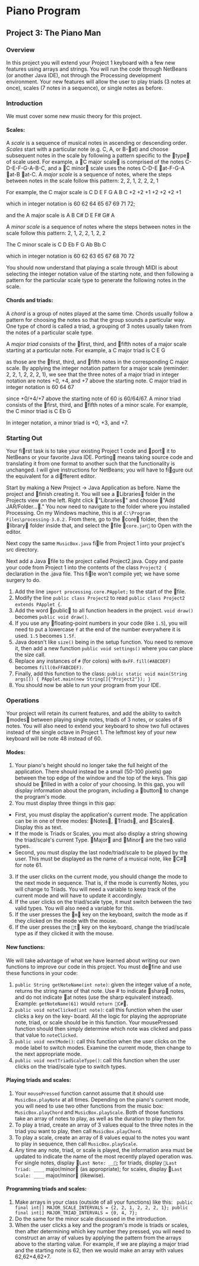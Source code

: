 # Piano Program
## Project 3: The Piano Man

### Overview
In this project you will extend your Project 1 keyboard with a few new features using arrays and strings. You will run the code through NetBeans (or another Java IDE), not through the Processing development environment. Your new features will allow the user to play triads (3 notes at once), scales (7 notes in a sequence), or single notes as before.

### Introduction
We must cover some new music theory for this project.

#### Scales:
A *scale* is a sequence of musical notes in ascending or descending order. *Scales* start with a particular note
(e.g. C, A, or B-at) and choose subsequent notes in the scale by following a pattern specific to the type
of scale used. For example, a C major scale is comprised of the notes C-D-E-F-G-A-B-C, and a C minor
scale uses the notes C-D-E at-F-G-A at-B at-C.
A *major scale* is a sequence of notes, where the steps between notes in the scale follow this pattern:
    2, 2, 1, 2, 2, 2, 1

For example, the C major scale is
    C  D  E  F  G  A  B  C
     +2 +2 +1 +2 +2 +2 +1

which in integer notation is
    60 62 64 65 67 69 71 72;

and the A major scale is
    A B C# D E F# G# A

A *minor scale* is a sequence of notes where the steps between notes in the scale follow this pattern:
    2, 1, 2, 2, 1, 2, 2

The C minor scale is
    C D Eb F G Ab Bb C

which in integer notation is
    60 62 63 65 67 68 70 72

You should now understand that playing a scale through MIDI is about selecting the integer notation value of the starting note, and then following a pattern for the particular scale type to generate the following notes in the scale.

#### Chords and triads:
A *chord* is a group of notes played at the same time. Chords usually follow a pattern for choosing the notes so that the group sounds a particular way. One type of chord is called a triad, a grouping of 3 notes usually taken from the notes of a particular scale type.

A *major triad* consists of the first, third, and fifth notes of a major scale starting at a particular note. For example, a C major triad is
    C E G

as those are the first, third, and fifth notes in the corresponding C major scale. By applying the integer notation pattern for a major scale (reminder: 2, 2, 1, 2, 2, 2, 1), we see that the three notes of a major triad in integer notation are notes +0, +4, and +7 above the starting note. C major triad in integer notation is
    60 64 67

since +0/+4/+7 above the starting note of 60 is 60/64/67.
A minor triad consists of the first, third, and fifth notes of a minor scale. For example, the C minor triad is
    C Eb G

In integer notation, a minor triad is +0, +3, and +7.

### Starting Out
Your first task is to take your existing Project 1 code and port it to NetBeans or your favorite Java IDE. Porting means taking source code and translating it from one format to another such that the functionality is unchanged. I will give instructions for NetBeans; you will have to figure out the equivalent for a different editor.

Start by making a New Project -> Java Application as before. Name the project and finish creating it. You will see a Libraries folder in the Projects view on the left. Right click "Libraries" and choose "Add JAR/Folder...." You now need to navigate to the folder where you installed Processing. On my Windows machine, this is at `C:\Program Files\processing-3.0.2.` From there, go to the core folder, then the library folder inside that, and select the file `core.jar` to Open with the editor.

Next copy the same `MusicBox.java` file from Project 1 into your project's src directory.

Next add a Java file to the project called Project2.java. Copy and paste your code from Project 1 into the contents of the class `Project2 { `declaration in the .java file. This file won't compile yet; we have some surgery to do.

1. Add the line `import processing.core.PApplet;` to the start of the file.
2. Modify the line `public class Project2` to read `public class Project2 extends PApplet {`.
3. Add the word public to all function headers in the project. `void draw() `becomes `public void
draw()`.
4. If you use any floating-point numbers in your code (like `1.5`), you will need to put a lowercase `f` at the end of the number everywhere it is used. `1.5` becomes `1.5f`.
5. Java doesn't like `size()` being in the setup function. You need to remove it, then add a new function `public void settings()` where you can place the size call.
6. Replace any instances of `#` (for colors) with `0xFF`. `fill(#ABCDEF)` becomes `fill(0xFFABCDEF)`.
7. Finally, add this function to the class:
    `public static void main(String args[]) {
        PApplet.main(new String[]{"Project2"});
    }`
8. You should now be able to run your program from your IDE.

### Operations
Your project will retain its current features, and add the ability to switch modes between playing single notes, triads of 3 notes, or scales of 8 notes. You will also need to extend your keyboard to show two full octaves instead of the single octave in Project 1. The leftmost key of your new keyboard will be note 48 instead of 60.

#### Modes:
1. Your piano's height should no longer take the full height of the application. There should instead be a
small (50-100 pixels) gap between the top edge of the window and the top of the keys. This gap should
be filled in with a color of your choosing. In this gap, you will display information about the program, including a button to change the program's mode.
2. You must display three things in this gap:
  * First, you must display the application's current mode. The application can be in one of three modes: Notes, Triads, and Scales. Display this as text.
  * If the mode is Triads or Scales, you must also display a string showing the triad/scale's current Type. Major and Minor are the two valid types.
  * Second, you must display the last node/triad/scale to be played by the user. This must be displayed as the name of a musical note, like C# for note 61.
3. If the user clicks on the current mode, you should change the mode to the next mode in sequence. That is, if the mode is currently Notes, you will change to Triads. You will need a variable to keep track of the current mode and will have to update it accordingly.
4. If the user clicks on the triad/scale type, it must switch between the two valid types. You will also need a variable for this.
5. If the user presses the `m` key on the keyboard, switch the mode as if they clicked on the mode with the mouse.
6. If the user presses the `t` key on the keyboard, change the triad/scale type as if they clicked it with the mouse.

#### New functions:
We will take advantage of what we have learned about writing our own functions to improve our code in this project. You must define and use these functions in your code:
1. `public String getNoteName(int note)`: given the integer value of a note, returns the string name of that note. Use # to indicate sharp notes, and do not indicate at notes (use the sharp equivalent instead). Example: `getNoteName(61)` would `return C#`.
2. `public void noteClicked(int note)`: call this function when the user clicks a key on the key- board. All the logic for playing the appropriate note, triad, or scale should be in this function. Your mousePressed function should then simply determine which note was clicked and pass that value to `noteClicked`.
3. `public void nextMode()`: call this function when the user clicks on the mode label to switch modes. Examine the current mode, then change to the next appropriate mode.
4. `public void nextTriadScaleType()`: call this function when the user clicks on the triad/scale type to switch types.

#### Playing triads and scales:
1. Your `mousePressed` function cannot assume that it should use `MusicBox.playNote` at all times. Depending on the piano's current mode, you will need to use two other functions from the music box: `MusicBox.playChord` and `MusicBox.playScale`. Both of those functions take an array of notes to play, as well as the duration to play them for.
2. To play a triad, create an array of 3 values equal to the three notes in the triad you want to play, then call `MusicBox.playChord`.
3. To play a scale, create an array of 8 values equal to the notes you want to play in sequence, then call `MusicBox.playScale`.
4. Any time any note, triad, or scale is played, the information area must be updated to indicate the
name of the most recently played operation was. For single notes, display `Last Note: __`; for triads,
display `Last Triad: ____` major/minor (as appropriate); for scales, display `Last Scale: ____`
major/minor (likewise).

#### Programming triads and scales:
1. Make arrays in your class (outside of all your functions) like this:
` public final int[] MAJOR_SCALE_INTERVALS = {2, 2, 1, 2, 2, 2, 1};
  public final int[] MAJOR_TRIAD_INTERVALS = {0, 4, 7};`
2. Do the same for the minor scale discussed in the introduction.
3. When the user clicks a key and the program's mode is triads or scales, then after determining which
key number they pressed, you will need to construct an array of values by applying the pattern from
the arrays above to the starting value. For example, if we are playing a major triad and the starting
note is 62, then we would make an array with values 62,62+4,62+7.
